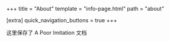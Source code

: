 +++
title = "About"
template = "info-page.html"
path = "about"

[extra]
quick_navigation_buttons = true
+++


这里保存了 A Poor Imitation 文档